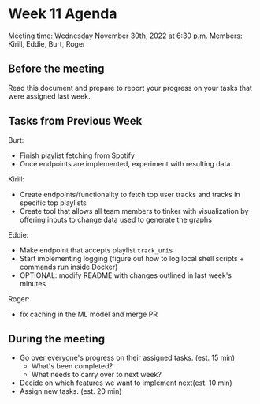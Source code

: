 # Week 11 Agenda

Meeting time: Wednesday November 30th, 2022 at 6:30 p.m. Members: Kirill, Eddie, Burt, Roger

## Before the meeting
Read this document and prepare to report your progress on your tasks that were assigned last week. 

## Tasks from Previous Week

Burt:
- Finish playlist fetching from Spotify
- Once endpoints are implemented, experiment with resulting data

Kirill:
- Create endpoints/functionality to fetch top user tracks and tracks in specific top playlists
- Create tool that allows all team members to tinker with visualization by offering inputs to change data used to generate the graphs

Eddie:
- Make endpoint that accepts playlist `track_uri`s
- Start implementing logging (figure out how to log local shell scripts + commands run inside Docker)
- OPTIONAL: modify README with changes outlined in last week's minutes

Roger:
 - fix caching in the ML model and merge PR


## During the meeting
- Go over everyone's progress on their assigned tasks. (est. 15 min)
  - What's been completed?
  - What needs to carry over to next week?
- Decide on which features we want to implement next(est. 10 min)
- Assign new tasks. (est. 20 min)
